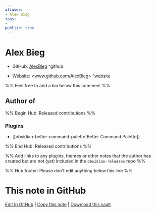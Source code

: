 ```yaml
---
aliases:
- Alex Bieg
tags:
- 
publish: true
---
```


# Alex Bieg

- GitHub: [AlexBieg](https://github.com/AlexBieg/) ^github
<!-- - Discord: `@` ^discord-->
- Website: <www.github.com/AlexBieg> ^website
<!-- - [[Publish sites|Publish site]]: ^publish-->

%% Feel free to add a bio below this comment %%


## Author of

%% Begin Hub: Released contributions %%
### Plugins
- [[obsidian-better-command-palette|Better Command Palette]]

%% End Hub: Released contributions %%

%% Add links to any plugins, themes or other notes that the author has created but are not (yet) included in the `obsidian-releases` repo %%

<!--
### Unlisted plugins
-->

<!--
### Others
-->

<!--
## Sponsor this author

- [[GitHub sponsors]]: [Sponsor @AlexBieg on GitHub Sponsors](https://github.com/sponsors/AlexBieg) ^github-sponsor
- [[Buy me a coffee]]: ^buy-me-a-coffee
- [[PayPal]]: ^paypal
- [[Patreon]]: ^patreon

-->

<!--
## Follow this author

- [[YouTube Channels|On YouTube]]: ^youtube
- Twitter: ^twitter
- ...
-->

%% Hub footer: Please don't edit anything below this line %%

# This note in GitHub

<span class="git-footer">[Edit In GitHub](https://github.dev/obsidian-community/obsidian-hub/blob/main/01%20-%20Community/People/AlexBieg.md "git-hub-edit-note") | [Copy this note](https://raw.githubusercontent.com/obsidian-community/obsidian-hub/main/01%20-%20Community/People/AlexBieg.md "git-hub-copy-note") | [Download this vault](https://github.com/obsidian-community/obsidian-hub/archive/refs/heads/main.zip "git-hub-download-vault") </span>
